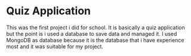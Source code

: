 # Quiz Application
This was the first project i did for school. It is basically a quiz application but the point is i used a database to save data and managed it. I used MongoDB as database because it is the database that i have experience most and it was suitable for my project.
